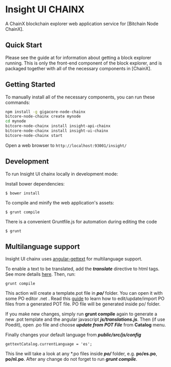# Insight UI CHAINX 

A ChainX blockchain explorer web application service for [Bitchain Node ChainX].

## Quick Start

Please see the guide at for information about getting a block explorer running. This is only the front-end component of the block explorer, and is packaged together with all of the necessary components in [ChainX].

## Getting Started

To manually install all of the necessary components, you can run these commands:

```bash
npm install -g gigacore-node-chainx
bitcore-node-chainx create mynode
cd mynode
bitcore-node-chainx install insight-api-chainx
bitcore-node-chainx install insight-ui-chainx
bitcore-node-chainx start
```

Open a web browser to `http://localhost:93001/insight/`

## Development

To run Insight UI chainx locally in development mode:

Install bower dependencies:

```
$ bower install
```

To compile and minify the web application's assets:

```
$ grunt compile
```

There is a convenient Gruntfile.js for automation during editing the code

```
$ grunt
```

## Multilanguage support

Insight UI chainx uses [angular-gettext](http://angular-gettext.rocketeer.be) for multilanguage support.

To enable a text to be translated, add the ***translate*** directive to html tags. See more details [here](http://angular-gettext.rocketeer.be/dev-guide/annotate/). Then, run:

```
grunt compile
```

This action will create a template.pot file in ***po/*** folder. You can open it with some PO editor .net . Read this [guide](http://angular-gettext.rocketeer.be/dev-guide/translate/) to learn how to edit/update/import PO files from a generated POT file. PO file will be generated inside po/ folder.

If you make new changes, simply run **grunt compile** again to generate a new .pot template and the angular javascript ***js/translations.js***. Then (if use Poedit), open .po file and choose ***update from POT File*** from **Catalog** menu.

Finally changes your default language from ***public/src/js/config***

```
gettextCatalog.currentLanguage = 'es';
```

This line will take a look at any *.po files inside ***po/*** folder, e.g.
**po/es.po**, **po/nl.po**. After any change do not forget to run ***grunt
compile***.


